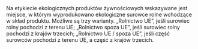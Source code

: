 ---
layout: nothing
categories: Żywność
tags: tip
body: Na etykiecie ekologicznych produktów żywnościowych wskazywane jest miejsce, w którym wyprodukowano ekologiczne surowce rolne wchodzące w skład produktu. Możliwe są trzy warianty. „Rolnictwo UE”, jeśli surowiec rolny pochodzi z terenu UE; „Rolnictwo spoza UE”, jeśli surowiec rolny pochodzi z krajów trzecich; „Rolnictwo UE / spoza UE”, jeśli część surowców pochodzi z terenu UE, a część z krajów trzecich.
---